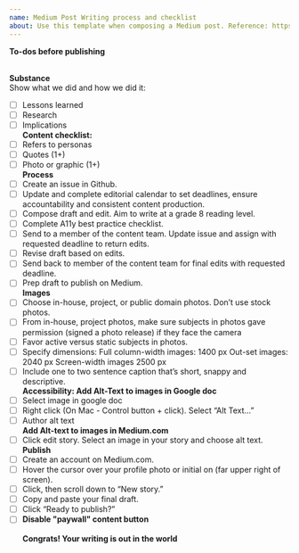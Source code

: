 ```yaml
---
name: Medium Post Writing process and checklist 
about: Use this template when composing a Medium post. Reference: https://docs.google.com/document/d/1KMFASGEiuEkWKdo4jeOmHZOfc02LKVsPiapxvD3IpkU/edit#heading=h.5zkr43xy0rg3
---
```

**To-dos before publishing**
<!--- here we list the steps to take before publishing a post under @Civiqueso on Medium.com --->
<br>**Substance**<br>
Show what we did and how we did it:
- [ ] Lessons learned
- [ ] Research
- [ ] Implications
<br>**Content checklist:**<br>
- [ ] Refers to personas
- [ ] Quotes (1+)
- [ ] Photo or graphic (1+)
<br>**Process**<br>
- [ ] Create an issue in Github.
- [ ] Update and complete editorial calendar to set deadlines, ensure accountability and consistent content production. 
- [ ] Compose draft and edit. Aim to write at a grade 8 reading level.
- [ ] Complete A11y best practice checklist.
- [ ] Send to a member of the content team. Update issue and assign with requested deadline to return edits.
- [ ] Revise draft based on edits.
- [ ] Send back to member of the content team for final edits with requested deadline.
- [ ] Prep draft to publish on Medium.
<br>**Images**<br>
- [ ] Choose in-house, project, or public domain photos. Don’t use stock photos. 
- [ ] From in-house, project photos, make sure subjects in photos gave permission (signed a photo release) if they face the camera
- [ ] Favor active versus static subjects in photos.
- [ ] Specify dimensions:
Full column-width images: 1400 px
Out-set images: 2040 px
Screen-width images 2500 px
- [ ] Include one to two sentence caption that’s short, snappy and descriptive. 
<br>**Accessibility: Add Alt-Text to images in Google doc**<br>
- [ ] Select image in google doc
- [ ] Right click (On Mac - Control button + click). Select “Alt Text…”
- [ ] Author alt text
<br>**Add Alt-text to images in Medium.com**<br>
- [ ] Click edit story. Select an image in your story and choose alt text.
<br>**Publish**<br>
- [ ] Create an account on Medium.com.
- [ ] Hover the cursor over your profile photo or initial on (far upper right of screen). 
- [ ] Click, then scroll down to “New story.”
- [ ] Copy and paste your final draft. 
- [ ] Click “Ready to publish?” 
- [ ] **Disable "paywall" content button**<br>
<br>**Congrats! Your writing is out in the world**<br>

